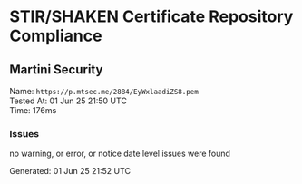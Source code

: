 # STIR/SHAKEN Certificate Repository Compliance

## Martini Security

Name: `https://p.mtsec.me/2884/EyWxlaadiZS8.pem`\
Tested At: 01 Jun 25 21:50 UTC\
Time: 176ms

### Issues

no warning, or error, or notice date level issues were found

Generated: 01 Jun 25 21:52 UTC